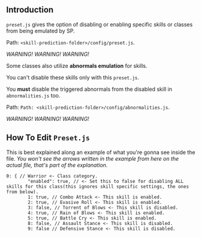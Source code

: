 ## Introduction

`preset.js` gives the option of disabling or enabling specific skills or classes from being emulated by SP. 

Path: `<skill-prediction-folder>/config/preset.js`.

*WARNING! WARNING! WARNING!*

Some classes also utilize **abnormals emulation** for skills.

You can't disable these skills only with this `preset.js`.

You **must** disable the triggered abnormals from the disabled skill in `abnormalities.js` too.

Path: `Path: <skill-prediction-folder>/config/abnormalities.js`.

*WARNING! WARNING! WARNING!*

## How To Edit `Preset.js` 

This is best explained along an example of what you're gonna see inside the file. *You won't see the arrows written in the example from here on the actual file, that's part of the explanation.*

```JS
0: { // Warrior <- Class category.
		"enabled": true, // <- Set this to false for disabling ALL skills for this class(this ignores skill specific settings, the ones from below).
		1: true, // Combo Attack <- This skill is enabled.
		2: true, // Evasive Roll <- This skill is enabled.
		3: false, // Torrent of Blows <- This skill is disabled.
		4: true, // Rain of Blows <- This skill is enabled.
		5: true, // Battle Cry <- This skill is enabled.
		8: false, // Assault Stance <- This skill is disabled.
		9: false // Defensive Stance <- This skill is disabled.
```